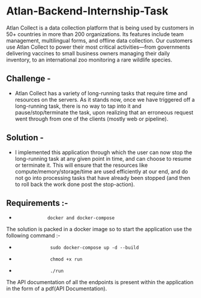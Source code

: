 # Atlan-Backend-Internship-Task

Atlan Collect is a data collection platform that is being used by customers in 50+ countries in more than 200 organizations. Its features include team management, multilingual forms, and offline data collection. Our customers use Atlan Collect to power their most critical activities—from governments delivering vaccines to small business owners managing their daily inventory, to an international zoo monitoring a rare wildlife species.

## Challenge - 
- Atlan Collect has a variety of long-running tasks that require time and resources on the servers. As it stands now, once we have triggered off a long-running task, there is no way to tap into it and pause/stop/terminate the task, upon realizing that an erroneous request went through from one of the clients (mostly web or pipeline).

## Solution -
- I implemented this application through which the user can now stop the long-running task at any given point in time, and can choose to resume or terminate it. This will ensure that the resources like compute/memory/storage/time are used efficiently at our end, and do not go into processing tasks that have already been stopped (and then to roll back the work done post the stop-action).

## Requirements :- 
-                 docker and docker-compose 
              
The solution is packed in a docker image so to start the application use the following command :-
-                  sudo docker-compose up -d --build
-                  chmod +x run
-                  ./run
The API documentation of all the endpoints is present within the application in the form of a pdf(API Documentation).
